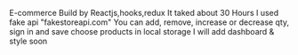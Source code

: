 E-commerce
Build by 
Reactjs,hooks,redux
It taked about 30 Hours
I used fake api "fakestoreapi.com"
You can add, remove, increase or decrease qty, sign in and save choose products in local storage 
I will add dashboard & style soon
